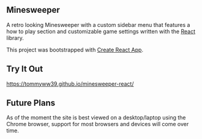 ## Minesweeper
A retro looking Minesweeper with a custom sidebar menu that features a how to play section and customizable game settings written with the [React](https://reactjs.org/) library.

This project was bootstrapped with [Create React App](https://github.com/facebook/create-react-app).

## Try It Out
https://tommyww39.github.io/minesweeper-react/

## Future Plans
As of the moment the site is best viewed on a desktop/laptop using the Chrome browser, support for most browsers and devices will come over time.